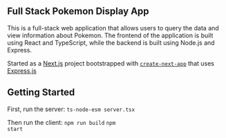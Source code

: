 ## Full Stack Pokemon Display App

This is a full-stack web application that allows users to query the data and view information about Pokemon. The frontend of the application is built using React and TypeScript, while the backend is built using Node.js and Express.

Started as a [Next.js](https://nextjs.org/) project bootstrapped with [`create-next-app`](https://github.com/vercel/next.js/tree/canary/packages/create-next-app) that uses [Express.js](https://expressjs.com/)

## Getting Started

First, run the server:
<code>ts-node-esm server.tsx</code>

Then run the client:
<code>npm run build</code>
<code>npm start</code>